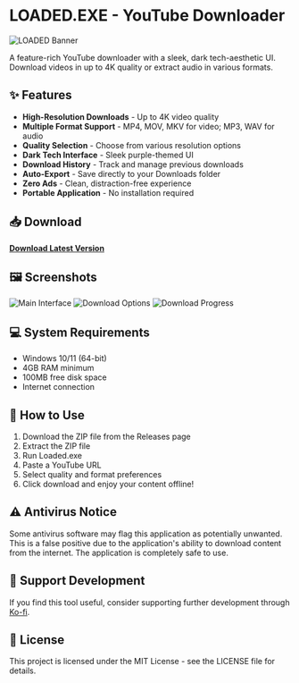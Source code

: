 # LOADED.EXE - YouTube Downloader

![LOADED Banner](https://i.imgur.com/YourBannerImage.png)

A feature-rich YouTube downloader with a sleek, dark tech-aesthetic UI. Download videos in up to 4K quality or extract audio in various formats.

## ✨ Features

- **High-Resolution Downloads** - Up to 4K video quality
- **Multiple Format Support** - MP4, MOV, MKV for video; MP3, WAV for audio
- **Quality Selection** - Choose from various resolution options
- **Dark Tech Interface** - Sleek purple-themed UI
- **Download History** - Track and manage previous downloads
- **Auto-Export** - Save directly to your Downloads folder
- **Zero Ads** - Clean, distraction-free experience
- **Portable Application** - No installation required

## 📥 Download

**[Download Latest Version](https://github.com/YourUsername/Loaded-YouTube-Downloader/releases/latest)**

## 🖼️ Screenshots

![Main Interface](https://i.imgur.com/YourScreenshot1.png)
![Download Options](https://i.imgur.com/YourScreenshot2.png)
![Download Progress](https://i.imgur.com/YourScreenshot3.png)

## 💻 System Requirements

- Windows 10/11 (64-bit)
- 4GB RAM minimum
- 100MB free disk space
- Internet connection

## 🚀 How to Use

1. Download the ZIP file from the Releases page
2. Extract the ZIP file
3. Run Loaded.exe
4. Paste a YouTube URL
5. Select quality and format preferences
6. Click download and enjoy your content offline!

## ⚠️ Antivirus Notice

Some antivirus software may flag this application as potentially unwanted. This is a false positive due to the application's ability to download content from the internet. The application is completely safe to use.

## 💜 Support Development

If you find this tool useful, consider supporting further development through [Ko-fi](https://ko-fi.com/novafova).

## 📝 License

This project is licensed under the MIT License - see the LICENSE file for details.